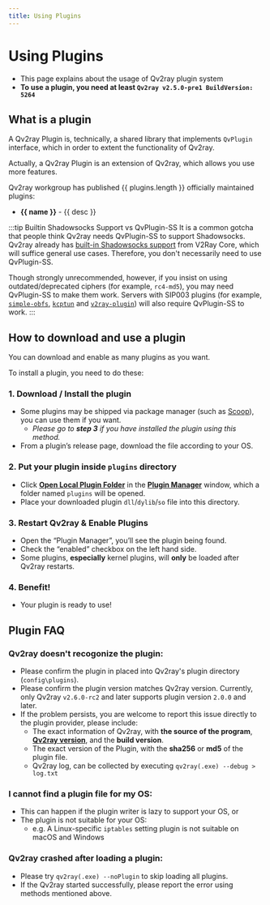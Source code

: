```yaml
---
title: Using Plugins
---
```


# Using Plugins

- This page explains about the usage of Qv2ray plugin system
- **To use a plugin, you need at least `Qv2ray v2.5.0-pre1 BuildVersion: 5264`**

## What is a plugin

A Qv2ray Plugin is, technically, a shared library that implements `QvPlugin` interface, which in order to extent the functionality of Qv2ray.

Actually, a Qv2ray Plugin is an extension of Qv2ray, which allows you use more features.

Qv2ray workgroup has published {{ plugins.length }} officially maintained plugins:

<ul>
  <li v-for="[name, , desc] in plugins" :key="name">
    <a :href="`https://github.com/Qv2ray/${name}`" target="_blank" rel="noopener noreferrer">
      <strong>{{ name }}</strong><OutboundLink/>
    </a> - {{ desc }}
  </li>
</ul>

:::tip Builtin Shadowsocks Support vs QvPlugin-SS
It is a common gotcha that people think Qv2ray needs QvPlugin-SS to support Shadowsocks. Qv2ray already has [built-in Shadowsocks support](https://www.v2fly.org/config/protocols/shadowsocks.html#outboundconfigurationobject) from V2Ray Core, which will suffice general use cases. Therefore, you don't necessarily need to use QvPlugin-SS.

Though strongly unrecommended, however, if you insist on using outdated/deprecated ciphers (for example, `rc4-md5`), you may need QvPlugin-SS to make them work. Servers with SIP003 plugins (for example, [`simple-obfs`](https://github.com/shadowsocks/simple-obfs), [`kcptun`](https://github.com/xtaci/kcptun) and [`v2ray-plugin`](https://github.com/shadowsocks/v2ray-plugin)) will also require QvPlugin-SS to work.
:::

## How to download and use a plugin

You can download and enable as many plugins as you want.

To install a plugin, you need to do these:

### 1. Download / Install the plugin

- Some plugins may be shipped via package manager (such as [Scoop](../getting-started/step1.md#scoop-for-windows-users)), you can use them if you want.
  - *Please go to **step 3** if you have installed the plugin using this method.*
- From a plugin’s release page, download the file according to your OS.

### 2. Put your plugin inside `plugins` directory

- Click **[Open Local Plugin Folder](qv2ray://open/plugin/metadata)** in the **[Plugin Manager](qv2ray://open/plugin/plugindir)** window, which a folder named `plugins` will be opened.
- Place your downloaded plugin `dll`/`dylib`/`so` file into this directory.

### 3. Restart Qv2ray & Enable Plugins

   - Open the “Plugin Manager”, you’ll see the plugin being found.
   - Check the “enabled” checkbox on the left hand side.
   - Some plugins, **especially** kernel plugins, will **only** be loaded after Qv2ray restarts.

### 4. Benefit!

- Your plugin is ready to use!

## Plugin FAQ

### Qv2ray doesn't recogonize the plugin:

- Please confirm the plugin in placed into Qv2ray's plugin directory (`config\plugins`).
- Please confirm the plugin version matches Qv2ray version. Currently, only Qv2ray `v2.6.0-rc2` and later supports plugin version `2.0.0` and later.
- If the problem persists, you are welcome to report this issue directly to the plugin provider, please include:
  - The exact information of Qv2ray, with **the source of the program**, **[Qv2ray version](qv2ray://open/preference/about)**, and the **build version**.
  - The exact version of the Plugin, with the **sha256** or **md5** of the plugin file.
  - Qv2ray log, can be collected by executing `qv2ray(.exe) --debug > log.txt`

### I cannot find a plugin file for my OS:

- This can happen if the plugin writer is lazy to support your OS, or
- The plugin is not suitable for your OS:
  - e.g. A Linux-specific `iptables` setting plugin is not suitable on macOS and Windows

### Qv2ray crashed after loading a plugin:

- Please try `qv2ray(.exe) --noPlugin` to skip loading all plugins.
- If the Qv2ray started successfully, please report the error using methods mentioned above.

<script>
import plugins from '../../plugins/plugins'

export default {
  data: () => ({
    plugins
  })
}
</script>

